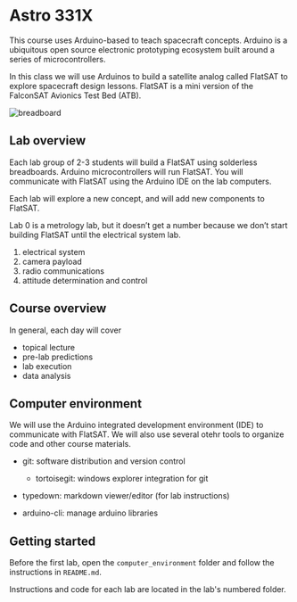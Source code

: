 # Astro 331X

This course uses Arduino-based to teach spacecraft concepts. Arduino is a ubiquitous open source electronic prototyping ecosystem built around a series of microcontrollers. 

In this class we will use Arduinos to build a satellite analog called FlatSAT to explore spacecraft design lessons. FlatSAT is a mini version of the FalconSAT Avionics Test Bed (ATB). 

<img src="sources/fritzing/331X_bb.svg" alt="breadboard"  />



## Lab overview

Each lab group of 2-3 students will build a FlatSAT using solderless breadboards. Arduino microcontrollers will run FlatSAT. You will communicate with FlatSAT using the Arduino IDE on the lab computers.  

Each lab will explore a new concept, and will add new components to FlatSAT.

Lab 0 is a metrology lab, but it doesn’t get a number because we don’t start building FlatSAT until the electrical system lab. 

1. electrical system
2. camera payload
3. radio communications
4. attitude determination and control



## Course overview

In general, each day will cover

- topical lecture
- pre-lab predictions
- lab execution
- data analysis



## Computer environment

We will use the Arduino integrated development environment (IDE) to communicate with FlatSAT. We will also use several otehr tools to organize code and other course materials. 

- git: software distribution and version control
  
  - tortoisegit: windows explorer integration for git

- typedown: markdown viewer/editor (for lab instructions)

- arduino-cli: manage arduino libraries

## Getting started

Before the first lab, open the `computer_environment` folder and follow the instructions in `README.md`. 

Instructions and code for each lab are located in the lab's numbered folder. 
